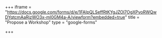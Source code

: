 +++
iframe = "https://docs.google.com/forms/d/e/1FAIpQLSeffRtKYgJZOl7OgXPvoRWQwDYqtcmAaRjzWO3x-mI0GM4a-A/viewform?embedded=true"
title = "Propose a Workshop"
type = "google-forms"

+++
